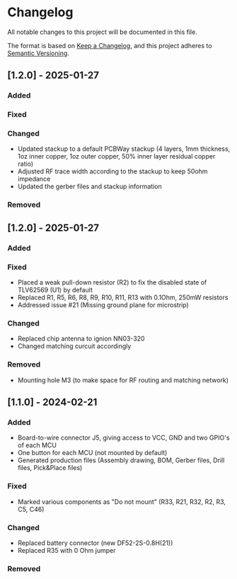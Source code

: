 # Changelog

All notable changes to this project will be documented in this file.

The format is based on [Keep a Changelog](https://keepachangelog.com/en/1.0.0/),
and this project adheres to [Semantic Versioning](https://semver.org/spec/v2.0.0.html).

## [1.2.0] - 2025-01-27

### Added

### Fixed

### Changed

- Updated stackup to a default PCBWay stackup (4 layers, 1mm thickness, 1oz inner copper, 1oz outer copper, 50% inner layer residual copper ratio) 
- Adjusted RF trace width according to the stackup to keep 50ohm impedance
- Updated the gerber files and stackup information

### Removed

## [1.2.0] - 2025-01-27

### Added

### Fixed

- Placed a weak pull-down resistor (R2) to fix the disabled state of TLV62569 (U1) by default
- Replaced R1, R5, R6, R8, R9, R10, R11, R13 with 0.1Ohm, 250mW resistors
- Addressed issue #21 (Missing ground plane for microstrip)

### Changed

- Replaced chip antenna to ignion NN03-320
- Changed matching curcuit accordingly

### Removed

- Mounting hole M3 (to make space for RF routing and matching network)

## [1.1.0] - 2024-02-21

### Added

- Board-to-wire connector J5, giving access to VCC, GND and two GPIO's of each MCU
- One button for each MCU (not mounted by default)
- Generated production files (Assembly drawing, BOM, Gerber files, Drill files, Pick&Place files)

### Fixed

- Marked various components as "Do not mount" (R33, R21, R32, R2, R3, C5, C46)

### Changed

- Replaced battery connector (new DF52-2S-0.8H(21))
- Replaced R35 with 0 Ohm jumper

### Removed
